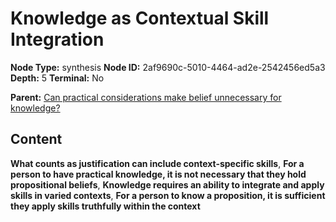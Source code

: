 # Knowledge as Contextual Skill Integration

**Node Type:** synthesis
**Node ID:** 2af9690c-5010-4464-ad2e-2542456ed5a3
**Depth:** 5
**Terminal:** No

**Parent:** [Can practical considerations make belief unnecessary for knowledge?](can-practical-considerations-make-belief-unnecessary-for-knowledge-antithesis-8fceb529-c723-4611-9170-9fa27ba1ab4e.md)

## Content

**What counts as justification can include context-specific skills**, **For a person to have practical knowledge, it is not necessary that they hold propositional beliefs**, **Knowledge requires an ability to integrate and apply skills in varied contexts**, **For a person to know a proposition, it is sufficient they apply skills truthfully within the context**
